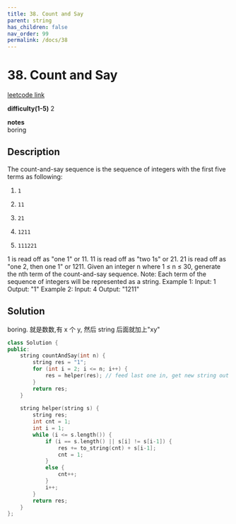 ```yaml
---
title: 38. Count and Say
parent: string
has_children: false
nav_order: 99
permalink: /docs/38
---
```

# 38. Count and Say
[leetcode link](https://leetcode.com/problems/count-and-say/)

**difficulty(1-5)** 
2

**notes**   
boring

## Description
The count-and-say sequence is the sequence of integers with the first five terms as following:
1.     1
2.     11
3.     21
4.     1211
5.     111221
1 is read off as "one 1" or 11.
11 is read off as "two 1s" or 21.
21 is read off as "one 2, then one 1" or 1211.
Given an integer n where 1 ≤ n ≤ 30, generate the nth term of the count-and-say sequence.
Note: Each term of the sequence of integers will be represented as a string.
Example 1:
Input: 1
Output: "1"
Example 2:
Input: 4
Output: "1211"


## Solution

boring. 就是数数,有 x 个 y, 然后 string 后面就加上"xy"

```c++
class Solution {
public:
    string countAndSay(int n) {
        string res = "1";
        for (int i = 2; i <= n; i++) {
            res = helper(res); // feed last one in, get new string out
        }
        return res;
    }
    
    string helper(string s) {
        string res;
        int cnt = 1;
        int i = 1;
        while (i <= s.length()) {            
            if (i == s.length() || s[i] != s[i-1]) {
                res += to_string(cnt) + s[i-1];
                cnt = 1;
            }
            else {
                cnt++;
            }
            i++;
        }
        return res;
    }
};
```